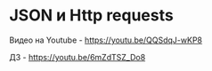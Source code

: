 # JSON и Http requests
Видео на Youtube - https://youtu.be/QQSdqJ-wKP8

ДЗ - https://youtu.be/6mZdTSZ_Do8